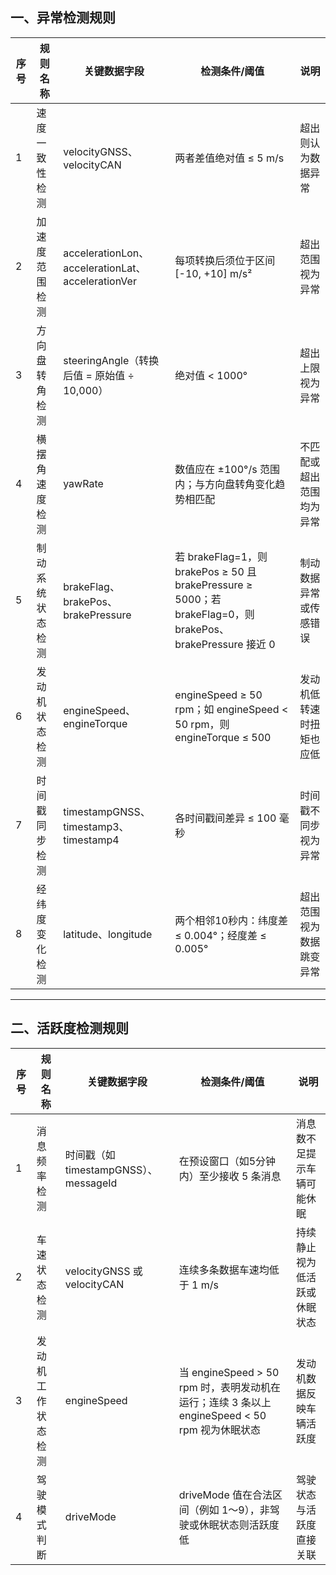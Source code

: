 

## 一、异常检测规则

| 序号 | 规则名称         | 关键数据字段                                      | 检测条件/阈值                                                | 说明                     |
| ---- | ---------------- | ------------------------------------------------- | ------------------------------------------------------------ | ------------------------ |
| 1    | 速度一致性检测   | velocityGNSS、velocityCAN                         | 两者差值绝对值 ≤ 5 m/s                                       | 超出则认为数据异常       |
| 2    | 加速度范围检测   | accelerationLon、accelerationLat、accelerationVer | 每项转换后须位于区间 [-10, +10] m/s²                         | 超出范围视为异常         |
| 3    | 方向盘转角检测   | steeringAngle（转换后值 = 原始值 ÷ 10,000）       | 绝对值 < 1000°                                               | 超出上限视为异常         |
| 4    | 横摆角速度检测   | yawRate                                           | 数值应在 ±100°/s 范围内；与方向盘转角变化趋势相匹配          | 不匹配或超出范围均为异常 |
| 5    | 制动系统状态检测 | brakeFlag、brakePos、brakePressure                | 若 brakeFlag=1，则 brakePos ≥ 50 且 brakePressure ≥ 5000；若 brakeFlag=0，则 brakePos、brakePressure 接近 0 | 制动数据异常或传感错误   |
| 6    | 发动机状态检测   | engineSpeed、engineTorque                         | engineSpeed ≥ 50 rpm；如 engineSpeed < 50 rpm，则 engineTorque ≤ 500 | 发动机低转速时扭矩也应低 |
| 7    | 时间戳同步检测   | timestampGNSS、timestamp3、timestamp4             | 各时间戳间差异 ≤ 100 毫秒                                    | 时间戳不同步视为异常     |
| 8    | 经纬度变化检测   | latitude、longitude                               | 两个相邻10秒内：纬度差 ≤ 0.004°；经度差 ≤ 0.005°             | 超出范围视为数据跳变异常 |

------

## 二、活跃度检测规则

| 序号 | 规则名称           | 关键数据字段                          | 检测条件/阈值                                                | 说明                         |
| ---- | ------------------ | ------------------------------------- | ------------------------------------------------------------ | ---------------------------- |
| 1    | 消息频率检测       | 时间戳（如 timestampGNSS）、messageId | 在预设窗口（如5分钟内）至少接收 5 条消息                     | 消息数不足提示车辆可能休眠   |
| 2    | 车速状态检测       | velocityGNSS 或 velocityCAN           | 连续多条数据车速均低于 1 m/s                                 | 持续静止视为低活跃或休眠状态 |
| 3    | 发动机工作状态检测 | engineSpeed                           | 当 engineSpeed > 50 rpm 时，表明发动机在运行；连续 3 条以上 engineSpeed < 50 rpm 视为休眠状态 | 发动机数据反映车辆活跃度     |
| 4    | 驾驶模式判断       | driveMode                             | driveMode 值在合法区间（例如 1～9），非驾驶或休眠状态则活跃度低 | 驾驶状态与活跃度直接关联     |


